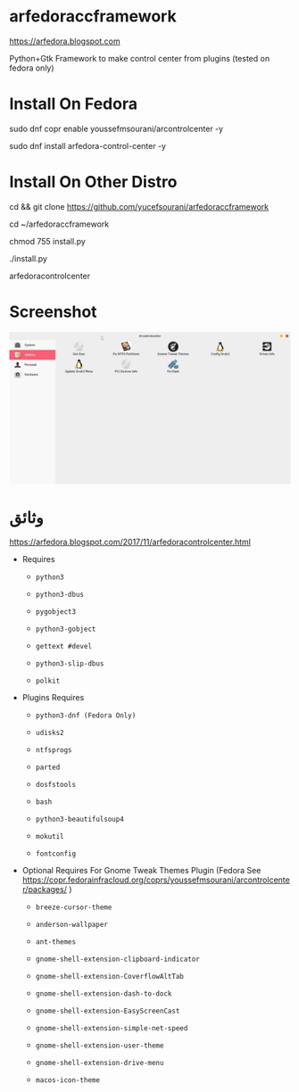# arfedoraccframework
https://arfedora.blogspot.com

Python+Gtk Framework to make control center from plugins (tested on fedora only)


# Install On Fedora
  
sudo dnf copr enable youssefmsourani/arcontrolcenter -y
  
sudo dnf install arfedora-control-center -y



# Install On Other Distro

cd && git clone https://github.com/yucefsourani/arfedoraccframework

cd ~/arfedoraccframework

chmod 755 install.py

./install.py

arfedoracontrolcenter



# Screenshot

![Alt text](https://raw.githubusercontent.com/yucefsourani/arfedoraccframework/master/Screenshot%20from%202017-12-14%2003-38-16.jpg "Screenshot")
  
# وثائق
https://arfedora.blogspot.com/2017/11/arfedoracontrolcenter.html





* Requires

  * ``` python3 ```
  
  * ``` python3-dbus ```
  
  * ``` pygobject3 ```
 
  * ``` python3-gobject ```
  
  * ``` gettext #devel ```
  
  * ``` python3-slip-dbus ```
  
  * ``` polkit ```
  
  
  
  
  
* Plugins Requires

  * ``` python3-dnf (Fedora Only) ```
  
  * ``` udisks2 ```
 
  * ``` ntfsprogs ```
  
  * ``` parted ```
    
  * ``` dosfstools ```
  
  * ``` bash ```
  
  * ``` python3-beautifulsoup4 ```

  * ``` mokutil ```

  * ``` fontconfig ```





* Optional Requires For Gnome Tweak Themes Plugin (Fedora See https://copr.fedorainfracloud.org/coprs/youssefmsourani/arcontrolcenter/packages/ )
  * ``` breeze-cursor-theme ```
  
  * ``` anderson-wallpaper ```
  
  * ``` ant-themes ```
  
  * ``` gnome-shell-extension-clipboard-indicator ```
  
  * ``` gnome-shell-extension-CoverflowAltTab ```
  
  * ``` gnome-shell-extension-dash-to-dock ```
    
  * ``` gnome-shell-extension-EasyScreenCast ```
      
  * ``` gnome-shell-extension-simple-net-speed ```
 
  * ``` gnome-shell-extension-user-theme ```

  * ``` gnome-shell-extension-drive-menu ```

  * ``` macos-icon-theme ```
  
  



